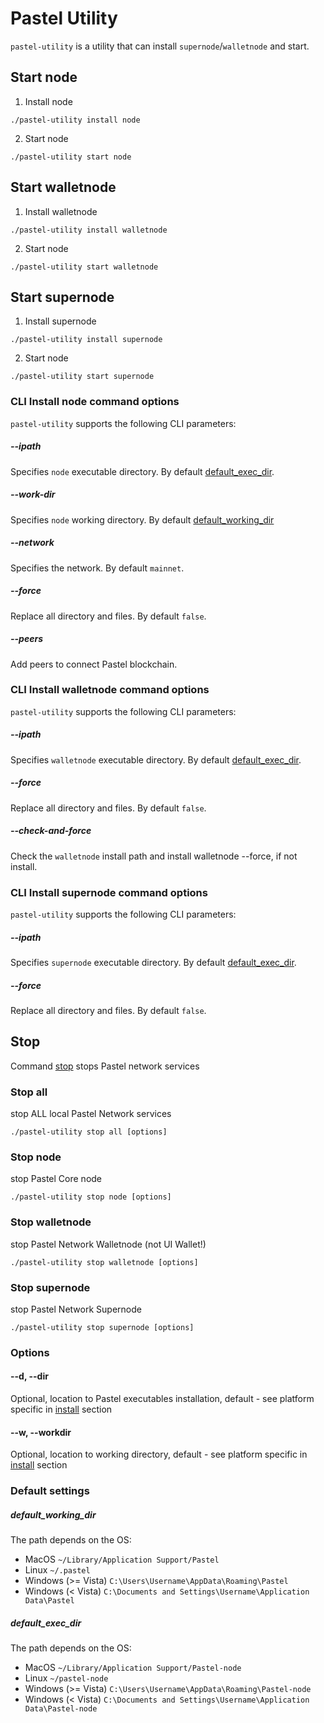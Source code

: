 # Pastel Utility
`pastel-utility` is a utility that can install `supernode`/`walletnode` and start.

## Start node
1. Install node

``` shell
./pastel-utility install node
```

2. Start node

``` shell
./pastel-utility start node
```

## Start walletnode
1. Install walletnode

``` shell
./pastel-utility install walletnode
```

2. Start node

``` shell
./pastel-utility start walletnode
```

## Start supernode
1. Install supernode

``` shell
./pastel-utility install supernode
```

2. Start node

``` shell
./pastel-utility start supernode
```

### CLI Install node command options
`pastel-utility` supports the following CLI parameters:

##### --ipath
Specifies `node` executable directory. By default [default_exec_dir](#default_exec_dir).
##### --work-dir
Specifies `node` working directory. By default [default_working_dir](#default_working_dir)
##### --network
Specifies the network. By default `mainnet`.
##### --force
Replace all directory and files. By default `false`.
##### --peers
Add peers to connect Pastel blockchain.

### CLI Install walletnode command options
`pastel-utility` supports the following CLI parameters:

##### --ipath
Specifies `walletnode` executable directory. By default [default_exec_dir](#default_exec_dir).
##### --force
Replace all directory and files. By default `false`.
##### --check-and-force
Check the `walletnode` install path and install walletnode --force, if not install.

### CLI Install supernode command options
`pastel-utility` supports the following CLI parameters:

##### --ipath
Specifies `supernode` executable directory. By default [default_exec_dir](#default_exec_dir).
##### --force
Replace all directory and files. By default `false`.

## Stop
Command [stop](#stop) stops Pastel network services

### Stop all

stop ALL local Pastel Network services

``` shell
./pastel-utility stop all [options]
```

### Stop node

stop Pastel Core node

``` shell
./pastel-utility stop node [options]
```

### Stop walletnode

stop Pastel Network Walletnode (not UI Wallet!)

``` shell
./pastel-utility stop walletnode [options]
```

### Stop supernode

stop Pastel Network Supernode

``` shell
./pastel-utility stop supernode [options]
```

### Options

#### --d, --dir

Optional, location to Pastel executables installation, default - see platform specific in [install](#install) section

#### --w, --workdir

Optional, location to working directory, default - see platform specific in [install](#install) section

### Default settings

##### default_working_dir

The path depends on the OS:
* MacOS `~/Library/Application Support/Pastel`
* Linux `~/.pastel`
* Windows (>= Vista) `C:\Users\Username\AppData\Roaming\Pastel`
* Windows (< Vista) `C:\Documents and Settings\Username\Application Data\Pastel`

##### default_exec_dir

The path depends on the OS:
* MacOS `~/Library/Application Support/Pastel-node`
* Linux `~/pastel-node`
* Windows (>= Vista) `C:\Users\Username\AppData\Roaming\Pastel-node`
* Windows (< Vista) `C:\Documents and Settings\Username\Application Data\Pastel-node`